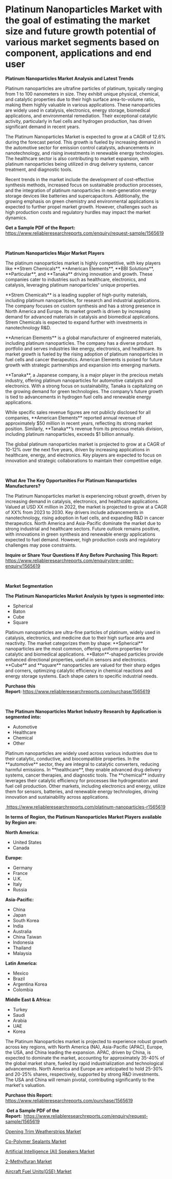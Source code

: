 <p><h1>Platinum Nanoparticles Market with the goal of estimating the market size and future growth potential of various market segments based on component, applications and end user</h1></p><p><strong>Platinum Nanoparticles Market Analysis and Latest Trends</strong></p>
<p><p>Platinum nanoparticles are ultrafine particles of platinum, typically ranging from 1 to 100 nanometers in size. They exhibit unique physical, chemical, and catalytic properties due to their high surface area-to-volume ratio, making them highly valuable in various applications. These nanoparticles are widely used in catalysis, electronics, energy storage, biomedical applications, and environmental remediation. Their exceptional catalytic activity, particularly in fuel cells and hydrogen production, has driven significant demand in recent years.</p><p>The Platinum Nanoparticles Market is expected to grow at a CAGR of 12.6% during the forecast period. This growth is fueled by increasing demand in the automotive sector for emission control catalysts, advancements in nanotechnology, and rising investments in renewable energy technologies. The healthcare sector is also contributing to market expansion, with platinum nanoparticles being utilized in drug delivery systems, cancer treatment, and diagnostic tools.</p><p>Recent trends in the market include the development of cost-effective synthesis methods, increased focus on sustainable production processes, and the integration of platinum nanoparticles in next-generation energy storage devices like batteries and supercapacitors. Additionally, the growing emphasis on green chemistry and environmental applications is expected to further propel market growth. However, challenges such as high production costs and regulatory hurdles may impact the market dynamics.</p></p>
<p><strong>Get a Sample PDF of the Report:&nbsp;</strong> <a href="https://www.reliableresearchreports.com/enquiry/request-sample/1565619?utm_campaign=2198&utm_medium=2&utm_source=Github&utm_content=ia&utm_term=25012025&utm_id=platinum-nanoparticles">https://www.reliableresearchreports.com/enquiry/request-sample/1565619</a></p>
<p>&nbsp;</p>
<p><strong>Platinum Nanoparticles Major Market Players</strong></p>
<p><p>The platinum nanoparticles market is highly competitive, with key players like **Strem Chemicals**, **American Elements**, **BBI Solutions**, **Particular**, and **Tanaka** driving innovation and growth. These companies cater to industries such as healthcare, electronics, and catalysis, leveraging platinum nanoparticles' unique properties.</p><p>**Strem Chemicals** is a leading supplier of high-purity materials, including platinum nanoparticles, for research and industrial applications. The company focuses on custom synthesis and has a strong presence in North America and Europe. Its market growth is driven by increasing demand for advanced materials in catalysis and biomedical applications. Strem Chemicals is expected to expand further with investments in nanotechnology R&D.</p><p>**American Elements** is a global manufacturer of engineered materials, including platinum nanoparticles. The company has a diverse product portfolio and serves industries like energy, electronics, and healthcare. Its market growth is fueled by the rising adoption of platinum nanoparticles in fuel cells and cancer therapeutics. American Elements is poised for future growth with strategic partnerships and expansion into emerging markets.</p><p>**Tanaka**, a Japanese company, is a major player in the precious metals industry, offering platinum nanoparticles for automotive catalysts and electronics. With a strong focus on sustainability, Tanaka is capitalizing on the growing demand for green technologies. The company’s future growth is tied to advancements in hydrogen fuel cells and renewable energy applications.</p><p>While specific sales revenue figures are not publicly disclosed for all companies, **American Elements** reported annual revenue of approximately $50 million in recent years, reflecting its strong market position. Similarly, **Tanaka**’s revenue from its precious metals division, including platinum nanoparticles, exceeds $1 billion annually.</p><p>The global platinum nanoparticles market is projected to grow at a CAGR of 10-12% over the next five years, driven by increasing applications in healthcare, energy, and electronics. Key players are expected to focus on innovation and strategic collaborations to maintain their competitive edge.</p></p>
<p>&nbsp;</p>
<p><strong>What Are The Key Opportunities For Platinum Nanoparticles Manufacturers?</strong></p>
<p><p>The Platinum Nanoparticles market is experiencing robust growth, driven by increasing demand in catalysis, electronics, and healthcare applications. Valued at USD XX million in 2022, the market is projected to grow at a CAGR of XX% from 2023 to 2030. Key drivers include advancements in nanotechnology, rising adoption in fuel cells, and expanding R&D in cancer therapeutics. North America and Asia-Pacific dominate the market due to strong industrial and healthcare sectors. Future outlook remains positive, with innovations in green synthesis and renewable energy applications expected to fuel demand. However, high production costs and regulatory challenges may pose constraints.</p></p>
<p><strong>Inquire or Share Your Questions If Any Before Purchasing This Report:</strong> <a href="https://www.reliableresearchreports.com/enquiry/pre-order-enquiry/1565619?utm_campaign=2198&utm_medium=2&utm_source=Github&utm_content=ia&utm_term=25012025&utm_id=platinum-nanoparticles">https://www.reliableresearchreports.com/enquiry/pre-order-enquiry/1565619</a></p>
<p>&nbsp;</p>
<p><strong>Market Segmentation</strong></p>
<p><strong>The Platinum Nanoparticles Market Analysis by types is segmented into:</strong></p>
<p><ul><li>Spherical</li><li>Baton</li><li>Cube</li><li>Square</li></ul></p>
<p><p>Platinum nanoparticles are ultra-fine particles of platinum, widely used in catalysis, electronics, and medicine due to their high surface area and reactivity. The market categorizes them by shape: **Spherical** nanoparticles are the most common, offering uniform properties for catalytic and biomedical applications. **Baton**-shaped particles provide enhanced directional properties, useful in sensors and electronics. **Cube** and **square** nanoparticles are valued for their sharp edges and corners, optimizing catalytic efficiency in chemical reactions and energy storage systems. Each shape caters to specific industrial needs.</p></p>
<p><strong>Purchase this Report:&nbsp;</strong><a href="https://www.reliableresearchreports.com/purchase/1565619?utm_campaign=2198&utm_medium=2&utm_source=Github&utm_content=ia&utm_term=25012025&utm_id=platinum-nanoparticles">https://www.reliableresearchreports.com/purchase/1565619</a></p>
<p>&nbsp;</p>
<p><strong>The Platinum Nanoparticles Market Industry Research by Application is segmented into:</strong></p>
<p><ul><li>Automotive</li><li>Healthcare</li><li>Chemical</li><li>Other</li></ul></p>
<p><p>Platinum nanoparticles are widely used across various industries due to their catalytic, conductive, and biocompatible properties. In the **automotive** sector, they are integral to catalytic converters, reducing harmful emissions. In **healthcare**, they enable advanced drug delivery systems, cancer therapies, and diagnostic tools. The **chemical** industry leverages their catalytic efficiency for processes like hydrogenation and fuel cell production. Other markets, including electronics and energy, utilize them for sensors, batteries, and renewable energy technologies, driving innovation and sustainability across applications.</p></p>
<p><a href="https://www.reliableresearchreports.com/platinum-nanoparticles-r1565619?utm_campaign=2198&utm_medium=2&utm_source=Github&utm_content=ia&utm_term=25012025&utm_id=platinum-nanoparticles">&nbsp;https://www.reliableresearchreports.com/platinum-nanoparticles-r1565619</a></p>
<p><strong>In terms of Region, the Platinum Nanoparticles Market Players available by Region are:</strong></p>
<p>
    <p> <strong> North America: </strong>
        <ul>
            <li>United States</li>
            <li>Canada</li>
        </ul>
        </p> 
    <p> <strong> Europe: </strong>
        <ul>
            <li>Germany</li>
            <li>France</li>
            <li>U.K.</li>
            <li>Italy</li>
            <li>Russia</li>
        </ul>
        </p> 
    <p> <strong> Asia-Pacific: </strong>
        <ul>
            <li>China</li>
            <li>Japan</li>
            <li>South Korea</li>
            <li>India</li>
            <li>Australia</li>
            <li>China Taiwan</li>
            <li>Indonesia</li>
            <li>Thailand</li>
            <li>Malaysia</li>
        </ul>
        </p> 
    <p> <strong> Latin America: </strong>
        <ul>
            <li>Mexico</li>
            <li>Brazil</li>
            <li>Argentina Korea</li>
            <li>Colombia</li>
        </ul>
        </p> 
    <p> <strong> Middle East & Africa: </strong>
        <ul>
            <li>Turkey</li>
            <li>Saudi</li>
            <li>Arabia</li>
            <li>UAE</li>
            <li>Korea</li>
        </ul>
    </p>
    </p>
<p><p>The Platinum Nanoparticles market is projected to experience robust growth across key regions, with North America (NA), Asia-Pacific (APAC), Europe, the USA, and China leading the expansion. APAC, driven by China, is expected to dominate the market, accounting for approximately 35-40% of the global market share, fueled by rapid industrialization and technological advancements. North America and Europe are anticipated to hold 25-30% and 20-25% shares, respectively, supported by strong R&D investments. The USA and China will remain pivotal, contributing significantly to the market's valuation.</p></p>
<p><strong>Purchase this Report: </strong><a href="https://www.reliableresearchreports.com/purchase/1565619?utm_campaign=2198&utm_medium=2&utm_source=Github&utm_content=ia&utm_term=25012025&utm_id=platinum-nanoparticles">https://www.reliableresearchreports.com/purchase/1565619</a></p>
<p>&nbsp;<strong>Get a Sample PDF of the Report:&nbsp;&nbsp;</strong><a href="https://www.reliableresearchreports.com/enquiry/request-sample/1565619?utm_campaign=2198&utm_medium=2&utm_source=Github&utm_content=ia&utm_term=25012025&utm_id=platinum-nanoparticles">https://www.reliableresearchreports.com/enquiry/request-sample/1565619</a></p>
<p><strong></strong></p>
<p><p><a href="https://www.linkedin.com/pulse/competitive-analysis-opening-trim-weatherstrips-market-vdhbf?utm_campaign=2198&utm_medium=2&utm_source=Github&utm_content=ia&utm_term=25012025&utm_id=platinum-nanoparticles">Opening Trim Weatherstrips Market</a></p><p><a href="https://www.linkedin.com/pulse/sales-channel-penetration-analysis-co-polymer-sealants-market-ydctf?utm_campaign=2198&utm_medium=2&utm_source=Github&utm_content=ia&utm_term=25012025&utm_id=platinum-nanoparticles">Co-Polymer Sealants Market</a></p><p><a href="https://www.linkedin.com/pulse/comprehensive-breakdown-artificial-intelligence-ai-speakers-kpagc?utm_campaign=2198&utm_medium=2&utm_source=Github&utm_content=ia&utm_term=25012025&utm_id=platinum-nanoparticles">Artificial Intelligence (AI) Speakers Market</a></p><p><a href="https://www.linkedin.com/pulse/latest-market-research-indicates-rapid-growth-2-methylfuran-qmmhf?utm_campaign=2198&utm_medium=2&utm_source=Github&utm_content=ia&utm_term=25012025&utm_id=platinum-nanoparticles">2-Methylfuran Market</a></p><p><a href="https://www.linkedin.com/pulse/navigating-aircraft-fuel-unitsgse-market-size-trends-revenue-4e7pf?utm_campaign=2198&utm_medium=2&utm_source=Github&utm_content=ia&utm_term=25012025&utm_id=platinum-nanoparticles">Aircraft Fuel Units(GSE) Market</a></p></p>